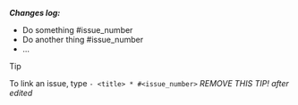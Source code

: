 **_Changes log:_**

- Do something #issue_number
- Do another thing #issue_number
- ...

> [!TIP]
> To link an issue, type `- <title> * #<issue_number>`
> _REMOVE THIS TIP! after edited_
